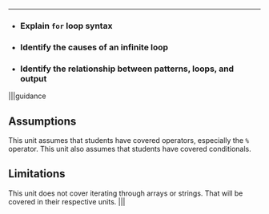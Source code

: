---

* ### Explain `for` loop syntax
* ### Identify the causes of an infinite loop
* ### Identify the relationship between patterns, loops, and output

|||guidance
## Assumptions
This unit assumes that students have covered operators, especially the `%` operator. This unit also assumes that students have covered conditionals.

## Limitations
This unit does not cover iterating through arrays or strings. That will be covered in their respective units.
|||